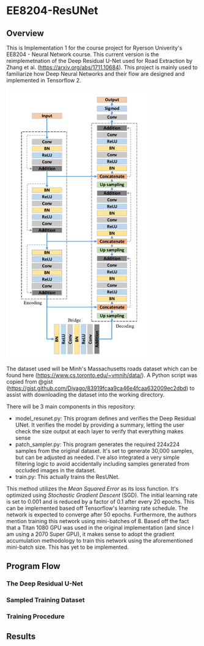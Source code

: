 # EE8204-ResUNet

## Overview
This is Implementation 1 for the course project for Ryerson Univerity's EE8204 - Neural Network course. This current version is the reimplemetnation of the Deep Residual U-Net used for Road Extraction by Zhang et al. (https://arxiv.org/abs/1711.10684). This project is mainly used to familiarize how Deep Neural Networks and their flow are designed and implemented in Tensorflow 2.

![Residual U-Net Model](https://github.com/edwinpalegre/EE8204-ResUNet/blob/master/images/model.PNG)

The dataset used will be Minh's Massachusetts roads dataset which can be found here (https://www.cs.toronto.edu/~vmnih/data/). A Python script was copied from @gist (https://gist.github.com/Diyago/83919fcaa9ca46e4fcaa632009ec2dbd) to assist with downloading the dataset into the working directory.

There will be 3 main components in this repository:
- model_resunet.py: This program defines and verifies the Deep Residual UNet. It verifies the model by providing a summary, letting the user check the size output at each layer to verify that everything makes sense
- patch_sampler.py: This program generates the required 224x224 samples from the original dataset. It's set to generate 30,000 samples, but can be adjusted as needed. I've also integrated a very simple filtering logic to avoid accidentally including samples generated from occluded images in the dataset.
- train.py: This actually trains the ResUNet.

This method utilizes the *Mean Squared Error* as its loss function. It's optimized using *Stochastic Gradient Descent* (SGD). The initial learning rate is set to 0.001 and is reduced by a factor of 0.1 after every 20 epochs. This can be implemented based off Tensorflow's learning rate schedule. The network is expected to converge after 50 epochs. Furthermore, the authors mention training this network using mini-batches of 8. Based off the fact that a Titan 1080 GPU was used in the original implementation (and since I am using a 2070 Super GPU), it makes sense to adopt the gradient accumulation methodology to train this network using the aforementioned mini-batch size. This has yet to be implemented.

## Program Flow

### The Deep Residual U-Net 

### Sampled Training Dataset

### Training Procedure

## Results
